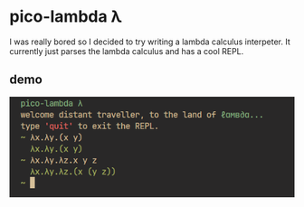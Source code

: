 # pico-lambda λ

I was really bored so I decided to try writing a lambda calculus interpeter.
It currently just parses the lambda calculus and has a cool REPL.

## demo

![repl demo](./assets/repl.png)
